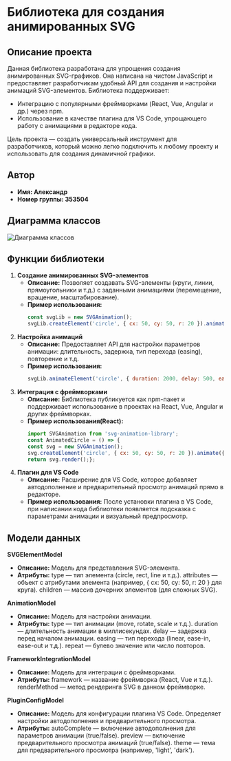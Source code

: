 # Библиотека для создания анимированных SVG

## Описание проекта
Данная библиотека разработана для упрощения создания анимированных SVG-графиков. Она написана на чистом JavaScript и предоставляет разработчикам удобный API для создания и настройки анимаций SVG-элементов. Библиотека поддерживает:
- Интеграцию с популярными фреймворками (React, Vue, Angular и др.) через npm.
- Использование в качестве плагина для VS Code, упрощающего работу с анимациями в редакторе кода.

Цель проекта — создать универсальный инструмент для разработчиков, который можно легко подключить к любому проекту и использовать для создания динамичной графики.

## Автор
- **Имя: Александр**
- **Номер группы: 353504**

## Диаграмма классов
![Диаграмма классов](https://github.com/user-attachments/assets/1686f50d-16b9-457a-9f93-87e6e8d51658)

## Функции библиотеки

1. **Создание анимированных SVG-элементов**
   - **Описание:** Позволяет создавать SVG-элементы (круги, линии, прямоугольники и т.д.) с заданными анимациями (перемещение, вращение, масштабирование).
   - **Пример использования:**
     ```javascript
     const svgLib = new SVGAnimation();
     svgLib.createElement('circle', { cx: 50, cy: 50, r: 20 }).animate({ type: 'move', x: 100, duration: 1000 });
2. **Настройка анимаций**
   - **Описание:** Предоставляет API для настройки параметров анимации: длительность, задержка, тип перехода (easing), повторение и т.д.
   - **Пример использования:**
     ```javascript
     svgLib.animateElement('circle', { duration: 2000, delay: 500, easing: 'ease-in-out', repeat: true });
3. **Интеграция с фреймворками**
   - **Описание:** Библиотека публикуется как npm-пакет и поддерживает использование в проектах на React, Vue, Angular и других фреймворках.
   - **Пример использования(React):**
     ```javascript
     import SVGAnimation from 'svg-animation-library';
     const AnimatedCircle = () => {
     const svg = new SVGAnimation();
     svg.createElement('circle', { cx: 50, cy: 50, r: 20 }).animate({ type: 'rotate', duration: 1500 });
     return svg.render();};
4. **Плагин для VS Code**
   - **Описание:** Расширение для VS Code, которое добавляет автодополнение и предварительный просмотр анимаций прямо в редакторе.
   - **Пример использования:** После установки плагина в VS Code, при написании кода библиотеки появляется подсказка с параметрами анимации и визуальный предпросмотр.

## Модели данных

**SVGElementModel**
 - **Описание:** Модель для представления SVG-элемента.
 - **Атрибуты:**
  type — тип элемента (circle, rect, line и т.д.).
  attributes — объект с атрибутами элемента (например, { cx: 50, cy: 50, r: 20 } для круга).
  children — массив дочерних элементов (для сложных SVG).

**AnimationModel**
 - **Описание:** Модель для настройки анимации.
 - **Атрибуты:**
  type — тип анимации (move, rotate, scale и т.д.).
  duration — длительность анимации в миллисекундах.
  delay — задержка перед началом анимации.
  easing — тип перехода (linear, ease-in, ease-out и т.д.).
  repeat — булево значение или число повторов.

**FrameworkIntegrationModel**
 - **Описание:** Модель для интеграции с фреймворками.
 - **Атрибуты:**
  framework — название фреймворка (React, Vue и т.д.).
  renderMethod — метод рендеринга SVG в данном фреймворке.

**PluginConfigModel**
- **Описание:** Модель для конфигурации плагина VS Code. Определяет настройки автодополнения и предварительного просмотра.
- **Атрибуты:**
  autoComplete — включение автодополнения для параметров анимации (true/false).
  preview — включение предварительного просмотра анимаций (true/false).
  theme — тема для предварительного просмотра (например, 'light', 'dark').
